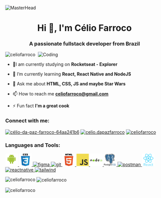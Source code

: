 ![MasterHead](https://repository-images.githubusercontent.com/588181932/e36ec678-7984-4cdd-8e4c-a3932772ff8e)
<h1 align="center">Hi 👋, I'm Célio Farroco</h1>
<h3 align="center">A passionate fullstack developer from Brazil</h3>
<img align="right" alt="Coding" width="400" src="https://media3.giphy.com/media/v1.Y2lkPTc5MGI3NjExMGMxMjgzOWM3M2ExYjc3ZjQzN2RmZjc2Zjc4MGFiYjA4NjdlNmJlMSZjdD1n/xTiIzJSKB4l7xTouE8/giphy.gif">
<p align="left"> <img src="https://komarev.com/ghpvc/?username=celiofarroco&label=Profile%20views&color=0e75b6&style=flat" alt="celiofarroco" /> </p>

- 🔭I am currently studying on **Rocketseat - Explorer**

- 🌱 I’m currently learning **React, React Native and NodeJS**

- 💬 Ask me about **HTML, CSS, JS and maybe Star Wars**

- 📫 How to reach me **celiofarroco@gmail.com**

- ⚡ Fun fact **I'm a great cook**

<h3 align="left">Connect with me:</h3>
<p align="left">
<a href="https://linkedin.com/in/célio-da-paz-farroco-64aa241b6" target="blank"><img align="center" src="https://raw.githubusercontent.com/rahuldkjain/github-profile-readme-generator/master/src/images/icons/Social/linked-in-alt.svg" alt="célio-da-paz-farroco-64aa241b6" height="30" width="40" /></a>
<a href="https://fb.com/celio.dapazfarroco" target="blank"><img align="center" src="https://raw.githubusercontent.com/rahuldkjain/github-profile-readme-generator/master/src/images/icons/Social/facebook.svg" alt="celio.dapazfarroco" height="30" width="40" /></a>
<a href="https://instagram.com/celiofarroco" target="blank"><img align="center" src="https://raw.githubusercontent.com/rahuldkjain/github-profile-readme-generator/master/src/images/icons/Social/instagram.svg" alt="celiofarroco" height="30" width="40" /></a>
</p>

<h3 align="left">Languages and Tools:</h3>
<p align="left"> <a href="https://developer.android.com" target="_blank" rel="noreferrer"> <img src="https://raw.githubusercontent.com/devicons/devicon/master/icons/android/android-original-wordmark.svg" alt="android" width="40" height="40"/> </a> <a href="https://www.w3schools.com/css/" target="_blank" rel="noreferrer"> <img src="https://raw.githubusercontent.com/devicons/devicon/master/icons/css3/css3-original-wordmark.svg" alt="css3" width="40" height="40"/> </a> <a href="https://www.figma.com/" target="_blank" rel="noreferrer"> <img src="https://www.vectorlogo.zone/logos/figma/figma-icon.svg" alt="figma" width="40" height="40"/> </a> <a href="https://git-scm.com/" target="_blank" rel="noreferrer"> <img src="https://www.vectorlogo.zone/logos/git-scm/git-scm-icon.svg" alt="git" width="40" height="40"/> </a> <a href="https://www.w3.org/html/" target="_blank" rel="noreferrer"> <img src="https://raw.githubusercontent.com/devicons/devicon/master/icons/html5/html5-original-wordmark.svg" alt="html5" width="40" height="40"/> </a> <a href="https://developer.mozilla.org/en-US/docs/Web/JavaScript" target="_blank" rel="noreferrer"> <img src="https://raw.githubusercontent.com/devicons/devicon/master/icons/javascript/javascript-original.svg" alt="javascript" width="40" height="40"/> </a> <a href="https://nodejs.org" target="_blank" rel="noreferrer"> <img src="https://raw.githubusercontent.com/devicons/devicon/master/icons/nodejs/nodejs-original-wordmark.svg" alt="nodejs" width="40" height="40"/> </a> <a href="https://www.postgresql.org" target="_blank" rel="noreferrer"> <img src="https://raw.githubusercontent.com/devicons/devicon/master/icons/postgresql/postgresql-original-wordmark.svg" alt="postgresql" width="40" height="40"/> </a> <a href="https://postman.com" target="_blank" rel="noreferrer"> <img src="https://www.vectorlogo.zone/logos/getpostman/getpostman-icon.svg" alt="postman" width="40" height="40"/> </a> <a href="https://reactjs.org/" target="_blank" rel="noreferrer"> <img src="https://raw.githubusercontent.com/devicons/devicon/master/icons/react/react-original-wordmark.svg" alt="react" width="40" height="40"/> </a> <a href="https://reactnative.dev/" target="_blank" rel="noreferrer"> <img src="https://reactnative.dev/img/header_logo.svg" alt="reactnative" width="40" height="40"/> </a> <a href="https://tailwindcss.com/" target="_blank" rel="noreferrer"> <img src="https://www.vectorlogo.zone/logos/tailwindcss/tailwindcss-icon.svg" alt="tailwind" width="40" height="40"/> </a> </p>

<p><img align="left" src="https://github-readme-stats.vercel.app/api/top-langs?username=celiofarroco&show_icons=true&locale=en&layout=compact" alt="celiofarroco" /></p>

<p>&nbsp;<img align="center" src="https://github-readme-stats.vercel.app/api?username=celiofarroco&show_icons=true&locale=en" alt="celiofarroco" /></p>

<p><img align="center" src="https://github-readme-streak-stats.herokuapp.com/?user=celiofarroco&" alt="celiofarroco" /></p>

